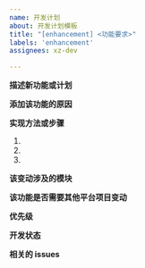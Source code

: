 ```yaml
---
name: 开发计划
about: 开发计划模板
title: "[enhancement] <功能要求>"
labels: 'enhancement'
assignees: xz-dev

---
```


<!-- 此类标签包裹的为注释，不用理会，请在注释前的空行中添加 -->
**描述新功能或计划**

<!-- 清晰描述所需功能或开发计划 -->

**添加该功能的原因**

<!-- 详细描述什么问题/需求导致需要该功能 -->

**实现方法或步骤**

1. <!-- First Step -->
2. <!-- Second Step -->
3. <!-- and so on… -->

**该变动涉及的模块**

<!-- 详细描述这个变动涉及的模块 -->

**该功能是否需要其他平台项目变动**

<!-- 是、否 -->

**优先级**

<!-- 高、中、低 -->

**开发状态**

<!-- Todo、Doing、Solved -->

**相关的 issues**
